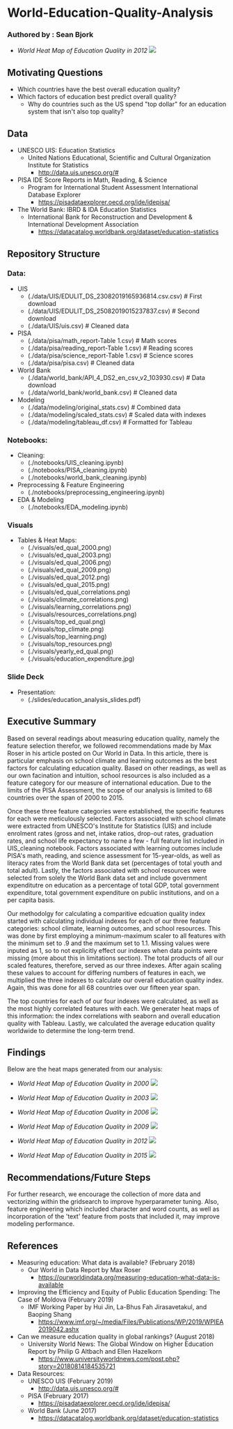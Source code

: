 # World-Education-Quality-Analysis
### Authored by : Sean Bjork

- *World Heat Map of Education Quality in 2012*
![](./visuals/ed_qual_2012.png)

## Motivating Questions
- Which countries have the best overall education quality?
- Which factors of education best predict overall quality?
  - Why do countries such as the US spend "top dollar" for an education system that isn't also top quality?

## Data
- UNESCO UIS: Education Statistics
  - United Nations Educational, Scientific and Cultural Organization Institute for Statistics
    - http://data.uis.unesco.org/#
- PISA IDE Score Reports in Math, Reading, & Science
  - Program for International Student Assessment International Database Explorer
    - https://pisadataexplorer.oecd.org/ide/idepisa/
- The World Bank: IBRD & IDA Education Statistics
  - International Bank for Reconstruction and Development & International Development Association
    - https://datacatalog.worldbank.org/dataset/education-statistics

## Repository Structure
### Data:
- UIS
  - (./data/UIS/EDULIT_DS_23082019165936814.csv.csv) # First download
  - (./data/UIS/EDULIT_DS_25082019015237837.csv) # Second download 
  - (./data/UIS/uis.csv) # Cleaned data
- PISA
  - (./data/pisa/math_report-Table 1.csv) # Math scores
  - (./data/pisa/reading_report-Table 1.csv) # Reading scores
  - (./data/pisa/science_report-Table 1.csv) # Science scores
  - (./data/pisa/pisa.csv) # Cleaned data
- World Bank
  - (./data/world_bank/API_4_DS2_en_csv_v2_103930.csv) # Data download
  - (./data/world_bank/world_bank.csv) # Cleaned data
- Modeling
  - (./data/modeling/original_stats.csv) # Combined data
  - (./data/modeling/scaled_stats.csv) # Scaled data with indexes
  - (./data/modeling/tableau_df.csv) # Formatted for Tableau

### Notebooks:
- Cleaning:
  - (./notebooks/UIS_cleaning.ipynb)
  - (./notebooks/PISA_cleaning.ipynb)
  - (./notebooks/world_bank_cleaning.ipynb)
- Preprocessing & Feature Engineering
  - (./notebooks/preprocessing_engineering.ipynb)
- EDA & Modeling
  - (./notebooks/EDA_modeling.ipynb)

### Visuals
- Tables & Heat Maps:
  - (./visuals/ed_qual_2000.png)
  - (./visuals/ed_qual_2003.png)
  - (./visuals/ed_qual_2006.png)
  - (./visuals/ed_qual_2009.png)
  - (./visuals/ed_qual_2012.png)
  - (./visuals/ed_qual_2015.png)
  - (./visuals/ed_qual_correlations.png)
  - (./visuals/climate_correlations.png)
  - (./visuals/learning_correlations.png)
  - (./visuals/resources_correlations.png)
  - (./visuals/top_ed_qual.png)
  - (./visuals/top_climate.png)
  - (./visuals/top_learning.png)
  - (./visuals/top_resources.png)
  - (./visuals/yearly_ed_qual.png)
  - (./visuals/education_expenditure.jpg)

### Slide Deck
- Presentation:
  - (./slides/education_analysis_slides.pdf)

## Executive Summary
Based on several readings about measuring education quality, namely the feature selection therefor, we followed recommendations made by Max Roser in his article posted on Our World in Data. In this article, there is particular emphasis on school climate and learning outcomes as the best factors for calculating education quality. Based on other readings, as well as our own facination and intuition, school resources is also included as a feature category for our measure of international education. Due to the limits of the PISA Assessment, the scope of our analysis is limited to 68 countries over the span of 2000 to 2015.

Once these three feature categories were established, the specific features for each were meticulously selected. Factors associated with school climate were extracted from UNESCO's Institute for Statistics (UIS) and include enrolment rates (gross and net, intake ratios, drop-out rates, graduation rates, and school life expectancy to name a few - full feature list included in UIS_cleaning notebook. Factors associated with learning outcomes include PISA's math, reading, and science assessment for 15-year-olds, as well as literacy rates from the World Bank data set (percentages of total youth and total adult). Lastly, the factors associated with school resources were selected from solely the World Bank data set and include government expenditutre on education as a percentage of total GDP, total government expenditure, total government expenditure on public institutions, and on a per capita basis.

Our methodolgy for calculating a comparitive edcuation quality index started with calculating individual indexes for each of our three feature categories: school climate, learning outcomes, and school resources. This was done by first employing a minimum-maximum scaler to all features with the minimum set to .9 and the maximum set to 1.1. Missing values were inputed as 1, so to not explicitly effect our indexes when data points were missing (more about this in limitations section). The total products of all our scaled features, therefore, served as our three indexes. After again scaling these values to account for differing numbers of features in each, we multiplied the three indexes to calculate our overall education quality index. Again, this was done for all 68 countries over our fifteen year span.

The top countries for each of our four indexes were calculated, as well as the most highly correlated features with each. We generater heat maps of this information: the index correlations with seaborn and overall education quality with Tableau. Lastly, we calculated the average education quality worldwide to determine the long-term trend.

## Findings
Below are the heat maps generated from our analysis:
- *World Heat Map of Education Quality in 2000*
![](./visuals/ed_qual_2000.png)

- *World Heat Map of Education Quality in 2003*
![](./visuals/ed_qual_2003.png)

- *World Heat Map of Education Quality in 2006*
![](./visuals/ed_qual_2006.png)

- *World Heat Map of Education Quality in 2009*
![](./visuals/ed_qual_2009.png)

- *World Heat Map of Education Quality in 2012*
![](./visuals/ed_qual_2012.png)

- *World Heat Map of Education Quality in 2015*
![](./visuals/ed_qual_2015.png)


## Recommendations/Future Steps
For further research, we encourage the collection of more data and vectorizing within the gridsearch to improve hyperparameter tuning. Also, feature engineering which included character and word counts, as well as incorporation of the 'text' feature from posts that included it, may improve modeling performance.


## References
- Measuring education: What data is available? (February 2018)
  - Our World in Data Report by Max Roser
    - https://ourworldindata.org/measuring-education-what-data-is-available
- Improving the Efficiency and Equity of Public Education Spending: The Case of Moldova (February 2019)
  - IMF Working Paper by Hui Jin, La-Bhus Fah Jirasavetakul, and Baoping Shang
    - https://www.imf.org/~/media/Files/Publications/WP/2019/WPIEA2019042.ashx
- Can we measure education quality in global rankings? (August 2018)
  - University World News: The Global Window on Higher Education Report by Philip G Altbach and Ellen Hazelkorn
    - https://www.universityworldnews.com/post.php?story=20180814184535721
- Data Resources:
  - UNESCO UIS (February 2019)
    - http://data.uis.unesco.org/#
  - PISA (February 2017)
    - https://pisadataexplorer.oecd.org/ide/idepisa/
  - World Bank (June 2017)
    - https://datacatalog.worldbank.org/dataset/education-statistics
    
